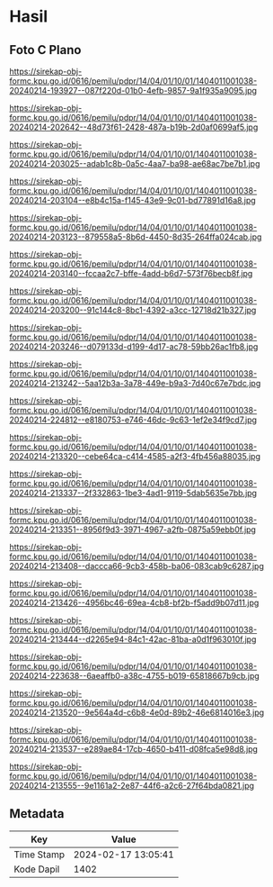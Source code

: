# Hasil

## Foto C Plano

https://sirekap-obj-formc.kpu.go.id/0616/pemilu/pdpr/14/04/01/10/01/1404011001038-20240214-193927--087f220d-01b0-4efb-9857-9a1f935a9095.jpg

https://sirekap-obj-formc.kpu.go.id/0616/pemilu/pdpr/14/04/01/10/01/1404011001038-20240214-202642--48d73f61-2428-487a-b19b-2d0af0699af5.jpg

https://sirekap-obj-formc.kpu.go.id/0616/pemilu/pdpr/14/04/01/10/01/1404011001038-20240214-203025--adab1c8b-0a5c-4aa7-ba98-ae68ac7be7b1.jpg

https://sirekap-obj-formc.kpu.go.id/0616/pemilu/pdpr/14/04/01/10/01/1404011001038-20240214-203104--e8b4c15a-f145-43e9-9c01-bd77891d16a8.jpg

https://sirekap-obj-formc.kpu.go.id/0616/pemilu/pdpr/14/04/01/10/01/1404011001038-20240214-203123--879558a5-8b6d-4450-8d35-264ffa024cab.jpg

https://sirekap-obj-formc.kpu.go.id/0616/pemilu/pdpr/14/04/01/10/01/1404011001038-20240214-203140--fccaa2c7-bffe-4add-b6d7-573f76becb8f.jpg

https://sirekap-obj-formc.kpu.go.id/0616/pemilu/pdpr/14/04/01/10/01/1404011001038-20240214-203200--91c144c8-8bc1-4392-a3cc-12718d21b327.jpg

https://sirekap-obj-formc.kpu.go.id/0616/pemilu/pdpr/14/04/01/10/01/1404011001038-20240214-203246--d079133d-d199-4d17-ac78-59bb26ac1fb8.jpg

https://sirekap-obj-formc.kpu.go.id/0616/pemilu/pdpr/14/04/01/10/01/1404011001038-20240214-213242--5aa12b3a-3a78-449e-b9a3-7d40c67e7bdc.jpg

https://sirekap-obj-formc.kpu.go.id/0616/pemilu/pdpr/14/04/01/10/01/1404011001038-20240214-224812--e8180753-e746-46dc-9c63-1ef2e34f9cd7.jpg

https://sirekap-obj-formc.kpu.go.id/0616/pemilu/pdpr/14/04/01/10/01/1404011001038-20240214-213320--cebe64ca-c414-4585-a2f3-4fb456a88035.jpg

https://sirekap-obj-formc.kpu.go.id/0616/pemilu/pdpr/14/04/01/10/01/1404011001038-20240214-213337--2f332863-1be3-4ad1-9119-5dab5635e7bb.jpg

https://sirekap-obj-formc.kpu.go.id/0616/pemilu/pdpr/14/04/01/10/01/1404011001038-20240214-213351--8956f9d3-3971-4967-a2fb-0875a59ebb0f.jpg

https://sirekap-obj-formc.kpu.go.id/0616/pemilu/pdpr/14/04/01/10/01/1404011001038-20240214-213408--daccca66-9cb3-458b-ba06-083cab9c6287.jpg

https://sirekap-obj-formc.kpu.go.id/0616/pemilu/pdpr/14/04/01/10/01/1404011001038-20240214-213426--4956bc46-69ea-4cb8-bf2b-f5add9b07d11.jpg

https://sirekap-obj-formc.kpu.go.id/0616/pemilu/pdpr/14/04/01/10/01/1404011001038-20240214-213444--d2265e94-84c1-42ac-81ba-a0d1f963010f.jpg

https://sirekap-obj-formc.kpu.go.id/0616/pemilu/pdpr/14/04/01/10/01/1404011001038-20240214-223638--6aeaffb0-a38c-4755-b019-65818667b9cb.jpg

https://sirekap-obj-formc.kpu.go.id/0616/pemilu/pdpr/14/04/01/10/01/1404011001038-20240214-213520--9e564a4d-c6b8-4e0d-89b2-46e6814016e3.jpg

https://sirekap-obj-formc.kpu.go.id/0616/pemilu/pdpr/14/04/01/10/01/1404011001038-20240214-213537--e289ae84-17cb-4650-b411-d08fca5e98d8.jpg

https://sirekap-obj-formc.kpu.go.id/0616/pemilu/pdpr/14/04/01/10/01/1404011001038-20240214-213555--9e1161a2-2e87-44f6-a2c6-27f64bda0821.jpg


## Metadata

| Key        | Value               |
| ---------- | ------------------- |
| Time Stamp | 2024-02-17 13:05:41 |
| Kode Dapil | 1402                |




